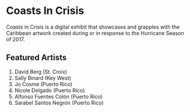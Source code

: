 
# Coasts In Crisis

Coasts in Crisis <!-- insert link to site --> is a digital exhibit that showcases and grapples with the Caribbean artwork created during or in response to the Hurricane Season of 2017.

## Featured Artists

1. David Berg (St. Croix)
2. Sally Binard (Key West)
3. Jo Cosme (Puerto Rico)
4. Nicole Delgado (Puerto Rico)
5. Alfonso Fuentes Colón (Puerto Rico)
6. Sarabel Santos Negrón (Puerto Rico)